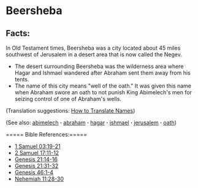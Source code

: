 # Beersheba #

## Facts: ##

In Old Testament times, Beersheba was a city located about 45 miles southwest of Jerusalem in a desert area that is now called the Negev.

* The desert surrounding Beersheba was the wilderness area where Hagar and Ishmael wandered after Abraham sent them away from his tents.
* The name of this city means "well of the oath." It was given this name when Abraham swore an oath to not punish King Abimelech's men for seizing control of one of Abraham's wells.

(Translation suggestions: [How to Translate Names](https://git.door43.org/Door43/en-ta-translate-vol1/src/master/content/translate_names.md))

(See also: [abimelech](../other/abimelech.md) **·** [abraham](../other/abraham.md) **·** [hagar](../other/hagar.md) **·** [ishmael](../other/ishmael.md) **·** [jerusalem](../other/jerusalem.md) **·** [oath](../other/oath.md))

===== Bible References:=====

* [1 Samuel 03:19-21](https://door43.org/en/bible/notes/1sa/03/19)
* [2 Samuel 17:11-12](https://door43.org/en/bible/notes/2sa/17/11)
* [Genesis 21:14-16](https://door43.org/en/bible/notes/gen/21/14)
* [Genesis 21:31-32](https://door43.org/en/bible/notes/gen/21/31)
* [Genesis 46:1-4](https://door43.org/en/bible/notes/gen/46/01)
* [Nehemiah 11:28-30](https://door43.org/en/bible/notes/neh/11/28)

   

